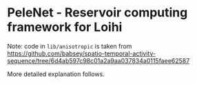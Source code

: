 # PeleNet - Reservoir computing framework for Loihi

Note: code in ``lib/anisotropic`` is taken from https://github.com/babsey/spatio-temporal-activity-sequence/tree/6d4ab597c98c01a2a9aa037834a0115faee62587

More detailed explanation follows.
